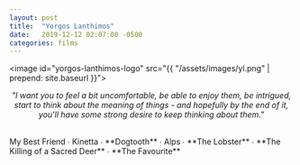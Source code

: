```yaml
---
layout: post
title:  "Yorgos Lanthimos"
date:   2019-12-12 02:07:00 -0500
categories: films
---
```


<image id="yorgos-lanthimos-logo" src="{{ "/assets/images/yl.png" | prepend: site.baseurl }}"></image>
<br>
<p style="text-align: center; font-style: italic">"I want you to feel a bit uncomfortable, be able to enjoy them, be intrigued, start to think about the meaning of things - and hopefully by the end of it, you'll have some strong desire to keep thinking about them."</p>
<br>
My Best Friend ∙
Kinetta ∙
<span class="yl_color">**Dogtooth**</span> ∙
Alps ∙
<span class="yl_color">**The Lobster**</span> ∙
<span class="yl_color">**The Killing of a Sacred Deer**</span> ∙
<span class="yl_color">**The Favourite**</span>
